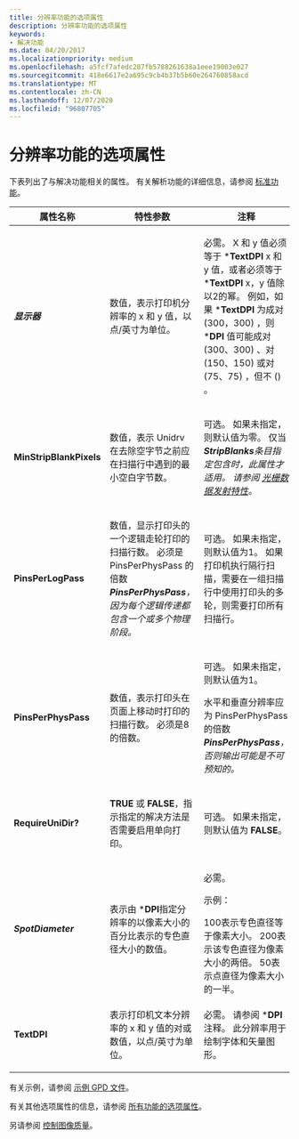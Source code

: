 ```yaml
---
title: 分辨率功能的选项属性
description: 分辨率功能的选项属性
keywords:
- 解决功能
ms.date: 04/20/2017
ms.localizationpriority: medium
ms.openlocfilehash: a5fcf7afedc287fb5788261638a1eee19003e027
ms.sourcegitcommit: 418e6617e2a695c9cb4b37b5b60e264760858acd
ms.translationtype: MT
ms.contentlocale: zh-CN
ms.lasthandoff: 12/07/2020
ms.locfileid: "96807705"
---
```

# <a name="option-attributes-for-the-resolution-feature"></a>分辨率功能的选项属性





下表列出了与解决功能相关的属性。 有关解析功能的详细信息，请参阅 [标准功能](standard-features.md)。

<table>
<colgroup>
<col width="33%" />
<col width="33%" />
<col width="33%" />
</colgroup>
<thead>
<tr class="header">
<th>属性名称</th>
<th>特性参数</th>
<th>注释</th>
</tr>
</thead>
<tbody>
<tr class="odd">
<td><p><em><strong>显示器</strong></p></td>
<td><p>数值，表示打印机分辨率的 x 和 y 值，以点/英寸为单位。</p></td>
<td><p>必需。 X 和 y 值必须等于 *<strong>TextDPI</strong> x 和 y 值，或者必须等于 *<strong>TextDPI</strong> x，y 值除以2的幂。 例如，如果 *<strong>TextDPI</strong> 为成对 (300，300) ，则 *<strong>DPI</strong> 值可能成对 (300、300) 、对 (150、150) 或对 (75、75) ，但不 () 。</p></td>
</tr>
<tr class="even">
<td><p></em><strong>MinStripBlankPixels</strong></p></td>
<td><p>数值，表示 Unidrv 在去除空字节之前应在扫描行中遇到的最小空白字节数。</p></td>
<td><p>可选。 如果未指定，则默认值为零。 仅当 <em> <strong>StripBlanks</strong>条目指定包含时，此属性才适用。 请参阅 <a href="raster-data-emission-attributes.md" data-raw-source="[Raster Data Emission Attributes](raster-data-emission-attributes.md)">光栅数据发射特性</a>。</p></td>
</tr>
<tr class="odd">
<td><p></em><strong>PinsPerLogPass</strong></p></td>
<td><p>数值，显示打印头的一个逻辑走轮打印的扫描行数。 必须是 PinsPerPhysPass 的倍数 <em> <strong>PinsPerPhysPass</strong>，因为每个逻辑传递都包含一个或多个物理阶段。</p></td>
<td><p>可选。 如果未指定，则默认值为1。 如果打印机执行隔行扫描，需要在一组扫描行中使用打印头的多轮，则需要打印所有扫描行。</p></td>
</tr>
<tr class="even">
<td><p></em><strong>PinsPerPhysPass</strong></p></td>
<td><p>数值，表示打印头在页面上移动时打印的扫描行数。 必须是8的倍数。</p></td>
<td><p>可选。 如果未指定，则默认值为1。</p>
<p>水平和垂直分辨率应为 PinsPerPhysPass 的倍数 <em> <strong>PinsPerPhysPass</strong>，否则输出可能是不可预知的。</p></td>
</tr>
<tr class="odd">
<td><p></em><strong>RequireUniDir?</strong></p></td>
<td><p><strong>TRUE</strong> 或 <strong>FALSE</strong>，指示指定的解决方法是否需要启用单向打印。</p></td>
<td><p>可选。 如果未指定，则默认值为 <strong>FALSE</strong>。</p></td>
</tr>
<tr class="even">
<td><p><em><strong>SpotDiameter</strong></p></td>
<td><p>表示由 *<strong>DPI</strong>指定分辨率的以像素大小的百分比表示的专色直径大小的数值。</p></td>
<td><p>必需。</p>
<p>示例：</p>
100表示专色直径等于像素大小。
200表示该专色直径为像素大小的两倍。
50表示点直径为像素大小的一半。</td>
</tr>
<tr class="odd">
<td><p></em><strong>TextDPI</strong></p></td>
<td><p>表示打印机文本分辨率的 x 和 y 值的对或数值，以点/英寸为单位。</p></td>
<td><p>必需。 请参阅 *<strong>DPI</strong> 注释。 此分辨率用于绘制字体和矢量图形。</p></td>
</tr>
</tbody>
</table>

 

有关示例，请参阅 [示例 GPD 文件](sample-gpd-files.md)。

有关其他选项属性的信息，请参阅 [所有功能的选项属性](option-attributes-for-all-features.md)。

另请参阅 [控制图像质量](controlling-image-quality.md)。

 

 




